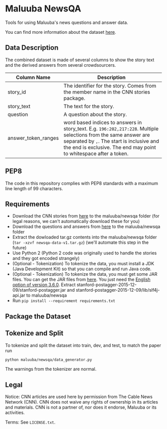 # Maluuba NewsQA
Tools for using Maluuba's news questions and answer data.

You can find more information about the dataset [here][maluuba_newsqa].

## Data Description

The combined dataset is made of several columns to show the story text and the derived answers from several crowdsourcers.

Column Name | Description
--- | ---
story_id | The identifier for the story. Comes from the member name in the CNN stories package.
story_text | The text for the story.
question | A question about the story.
answer_token_ranges | word based indices to answers in story_text. E.g. `196:202,217:228`. Multiple selections from the same answer are separated by `,`. The start is inclusive and the end is exclusive. The end may point to whitespace after a token.

## PEP8
The code in this repository complies with PEP8 standards with a maximum line length of 99 characters.

## Requirements

* Download the CNN stories from [here][cnn_stories] to the maluuba/newsqa folder (for legal reasons, we can't automatically download these for you) 
* Download the questions and answers from [here][maluuba_newsqa_dl] to the maluuba/newsqa folder
* Extract the dowloaded tar.gz contents into the maluuba/newsqa folder (`tar -xzvf newsqa-data-v1.tar.gz`) (we'll automate this step in the future)
* Use Python 2 (Python 2 code was originally used to handle the stories and they got encoded strangely)
* (Optional - Tokenization) To tokenize the data, you must install a JDK (Java Development Kit) so that you can compile and run Java code.
* (Optional - Tokenization) To tokenize the data, you must get some JAR files. You can get the JAR files from [here][stanford_tagger]. You just need the [English option of version 3.6.0][stanford_zip_3.6.0]. Extract stanford-postagger-2015-12-09/stanford-postagger.jar and stanford-postagger-2015-12-09/lib/slf4j-api.jar to maluuba/newsqa
* Run `pip install --requirement requirements.txt`

[cnn_stories]: http://cs.nyu.edu/~kcho/DMQA/
[maluuba_newsqa]: https://datasets.maluuba.com/NewsQA
[maluuba_newsqa_dl]: https://datasets.maluuba.com/NewsQA/dl
[stanford_tagger]: http://nlp.stanford.edu/software/tagger.html
[stanford_zip_3.6.0]: https://nlp.stanford.edu/software/stanford-postagger-2015-12-09.zip

## Package the Dataset

## Tokenize and Split
To tokenize and split the dataset into train, dev, and test, to match the paper run 
```sh
python maluuba/newsqa/data_generator.py
```

The warnings from the tokenizer are normal.

## Legal

Notice:  CNN articles are used here by permission from The Cable News Network (CNN).  CNN does not waive any rights of ownership in its articles and materials.  CNN is not a partner of, nor does it endorse, Maluuba or its activities.

Terms: See `LICENSE.txt`.
